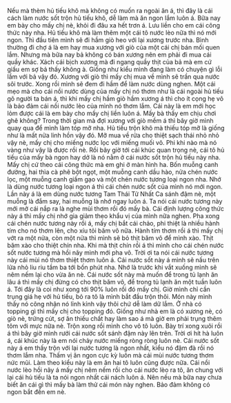 Nếu mà thèm hủ tiếu khô mà không có muốn ra ngoài ăn á, thì đây là cái cách làm nước sốt trộn hủ tiếu khô, dễ làm mà ăn ngon lắm luôn á. Bữa nay em bày cho mấy chị nè, khỏi đi đâu xa hết trơn á. Lưu liền cho em cái công thức này nha. Hủ tiếu khô mà làm thêm một cái tô nước lèo nữa thì nó mới ngon. Thì đầu tiên mình sẽ đi hầm giò heo với lại xương trước nha. Bình thường đi chợ á là em hay mua xương với giò của một cái chị bán mối quen lắm. Nhưng mà bữa nay bả không có bán xương nên em phải đi mua cái quầy khác. Xách cái bịch xương mà đi ngang quầy thịt của bả mà em cứ giấu em sợ bả thấy không à. Giống như kiểu mình đang làm có chuyện gì lỗi lầm với bả vậy đó. Xương với giò thì mấy chị mua về mình sẽ trần qua nước sôi trước. Xong rồi mình sẽ đem đi hầm để làm nước dùng nghen. Một cái mẹo mà cho cái nồi nước dùng của mấy chị nó thơm như là cái ngoài hủ tiếu gõ người ta bán á, thì khi mấy chị hầm giò hầm xương á thì cho ít cọng hẹ vô là bảo đảm cái nồi nước lèo của mình nó thơm lắm. Cái này là em mới học lỏm được cái là em bày cho mấy chị liền luôn á. Mấy bà thấy em chịu chơi ghê không? Trong thời gian mà đợi xương với giò mềm á thì bây giờ mình quay qua để mình làm tóp mỡ nha. Hủ tiếu trộn khô mà thiếu tóp mỡ là giống như là mất nửa linh hồn vậy đó. Mỡ mua về rửa cho thiệt sạch thái nhỏ nhỏ vậy nè, mấy chị cho miếng nước lọc với miếng muối vô. Phi khi nào mà nó vàng như vậy là được rồi nè. Rồi bây giờ tới cái khúc quan trọng nè, cái tô hủ tiếu của mấy bà ngon hay dở là nó nằm ở cái nước sốt trộn hủ tiếu này nha. Mấy chị cứ theo cái công thức mà em ghi ở màn hình ha. Bốn muỗng canh đường, hai thìa cà phê bột ngọt, một muỗng canh dầu hào, nửa chén nước lọc, một muỗng canh giấm gạo và một chén nước tương loại ngon nha. Nhớ là dùng nước tương loại ngon á thì cái chén nước sốt của mình nó mới ngon. Lần này á là em dùng nước tương Tam Thái Tử Nhất Ca sánh đậm nè, một muỗng là đắm say, hai muỗng là nhớ ngay luôn á. Ta nói cái nước tương này mới mở cái nắp ra là nghe mùi thơm rồi đó mấy bà. Cái định lượng công thức này á thì mấy chị nhớ gia giảm theo khẩu vị của mình nữa nghen. Pha xong cái chén nước tương này rồi á, mấy chị bắt cái chảo, phi thiệt là nhiều hành tím cho nó thơm lên, cho xíu tỏi băm vô nữa. Hành tím thơm rồi á thì mấy chị vớt ra một nửa, còn một nửa thì mình sẽ bỏ thịt băm vô để mình xào. Thịt băm xào cho thiệt chín nha. Khi mà thịt chín rồi á thì mình cho cái chén nước sốt nước tương mà hồi nãy mình mới pha vô. Trời ơi ta nói cái nước tương này cái mùi nó thơm thiệt thơm luôn á. Cái nước sốt này á mình sẽ nấu trên lửa nhỏ liu riu tầm ba tới bốn phút nha. Nhớ là trước khi vắt xuống mình sẽ nêm nếm lại cho vừa ăn nè. Cái nước sốt này mà muốn để trong tủ lạnh ăn lâu á thì mấy chị đừng có cho thịt băm vô, để trong tủ lạnh ăn một tuần luôn á. Tới đây là coi như xong tới 90% luôn rồi đó mấy chị. Giờ mình chỉ cần trụng giá hẹ với hủ tiếu, bỏ ra tô là mình bắt đầu trộn thôi. Món này mình thấy nó công nhận nó lỉnh kỉnh vậy thôi chứ dễ làm dữ lắm. Ở nhà có topping gì thì mấy chị cho topping đó. Giống như nhà em là có xương nè, có giò nè, trứng cút, sợ ăn thiếu chất hay làm sao á mà giờ em phải trụng thêm tôm với mực nữa nè. Trộn xong rồi mình cho vô tô luôn. Bày trí xong xuôi rồi á thì bây giờ mình rưới cái nước sốt sánh đậm này lên trên. Trời ơi hít hà luôn á, cái khúc này là em nói chảy nước miếng ròng ròng luôn nè. Cái nước sốt này á em thấy trộn với lại nước tương là ngon nhất, kiểu nó đậm đà rồi nó thơm lắm nha. Thấm vị ăn ngon cực kỳ luôn mà cái mùi nước tương thơm nức mũi. Làm theo kiểu này là em ăn hai tô luôn cũng được nữa. Cái nồi nước lèo hồi nãy á mấy chị nêm nếm rồi cho cái nước lèo ra tô, ăn chung với lại cái hủ tiếu là ta nói ngon nhất cái nách luôn á. Nên nếu mà bữa nay chưa biết ăn cái gì thì mấy bà làm thử cái món này nghen. Bảo đảm không có ngon bắt đền em nè.